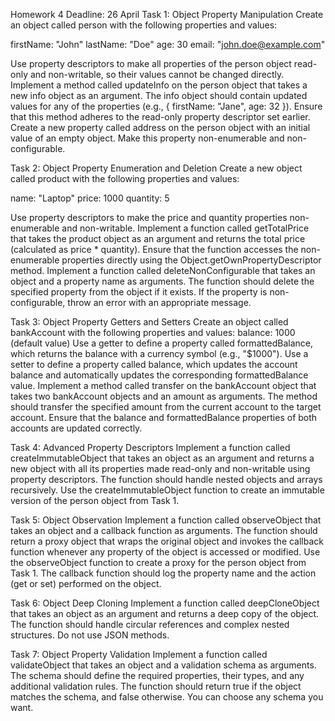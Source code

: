 Homework 4
Deadline: 26 April
Task 1: Object Property Manipulation
Create an object called person with the following properties and values:

firstName: "John"
lastName: "Doe"
age: 30
email: "john.doe@example.com"

Use property descriptors to make all properties of the person object read-only and non-writable, so their values cannot be changed directly.
Implement a method called updateInfo on the person object that takes a new info object as an argument. The info object should contain updated values for any of the properties (e.g., { firstName: "Jane", age: 32 }). Ensure that this method adheres to the read-only property descriptor set earlier.
Create a new property called address on the person object with an initial value of an empty object. Make this property non-enumerable and non-configurable.

Task 2: Object Property Enumeration and Deletion
Create a new object called product with the following properties and values:

name: "Laptop"
price: 1000
quantity: 5

Use property descriptors to make the price and quantity properties non-enumerable and non-writable.
Implement a function called getTotalPrice that takes the product object as an argument and returns the total price (calculated as price * quantity). Ensure that the function accesses the non-enumerable properties directly using the Object.getOwnPropertyDescriptor method.
Implement a function called deleteNonConfigurable that takes an object and a property name as arguments. The function should delete the specified property from the object if it exists. If the property is non-configurable, throw an error with an appropriate message.

Task 3: Object Property Getters and Setters
Create an object called bankAccount with the following properties and values:
balance: 1000 (default value)
Use a getter to define a property called formattedBalance, which returns the balance with a currency symbol (e.g., "$1000").
Use a setter to define a property called balance, which updates the account balance and automatically updates the corresponding formattedBalance value.
Implement a method called transfer on the bankAccount object that takes two bankAccount objects and an amount as arguments. The method should transfer the specified amount from the current account to the target account. Ensure that the balance and formattedBalance properties of both accounts are updated correctly.

Task 4: Advanced Property Descriptors
Implement a function called createImmutableObject that takes an object as an argument and returns a new object with all its properties made read-only and non-writable using property descriptors. The function should handle nested objects and arrays recursively.
Use the createImmutableObject function to create an immutable version of the person object from Task 1.

Task 5: Object Observation
Implement a function called observeObject that takes an object and a callback function as arguments. The function should return a proxy object that wraps the original object and invokes the callback function whenever any property of the object is accessed or modified.
Use the observeObject function to create a proxy for the person object from Task 1. The callback function should log the property name and the action (get or set) performed on the object.

Task 6: Object Deep Cloning
Implement a function called deepCloneObject that takes an object as an argument and returns a deep copy of the object. The function should handle circular references and complex nested structures. Do not use JSON methods.

Task 7: Object Property Validation
Implement a function called validateObject that takes an object and a validation schema as arguments. The schema should define the required properties, their types, and any additional validation rules. The function should return true if the object matches the schema, and false otherwise. You can choose any schema you want.